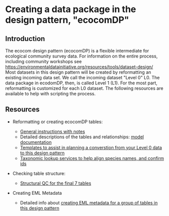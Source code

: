 # Creating a data package in the design pattern, "ecocomDP"

Introduction
---
The ecocom design pattern (ecocomDP) is a flexible intermediate for ecological community survey data.  For information on the entire process, including community workshops see https://environmentaldatainitiative.org/resources/tools/dataset-design/
Most datasets in this design pattern will be created by reformatting an existing incoming data set. We call the incoming dataset "Level 0" L0. The data package in ecodomDP, then, is called Level 1 (L1). For the most part, reformatting is customized for each L0 dataset. The following resources are available to help with scripting the process. 

Resources
---


* Reformatting or creating ecocomDP tables:
    * [General instructions with notes](table-creation.md) 
    * Detailed descriptions of the tables and relationships: [model documentation](../model)
    * [Templates to assist in planning a converstion from your Level 0 data to this design pattern](template-mapping.md)
    * [Taxonomic lookup services to help align species names, and confirm ids](taxon-cleaning.md)
* Checking table structure:
    *  [Structural QC for the final 7 tables](table-validation.md)

* Creating EML Metadata 
    * Detailed info about [creating EML metadata for a group of tables in this design pattern](eml-creation.md)

